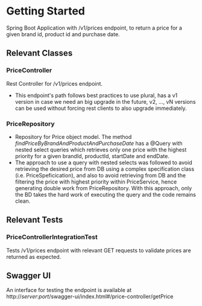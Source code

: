 # Getting Started
Spring Boot Application with /v1/prices endpoint, to return a price for a 
given brand id, product id and purchase date.

## Relevant Classes

### PriceController
Rest Controller for /v1/prices endpoint.
- This endpoint's path follows best practices to use plural, has a v1 version in case we need an big upgrade in the future, 
v2, ..., vN versions can be used without forcing rest clients to also upgrade immediately.

### PriceRepository
- Repository for Price object model. The method _findPriceByBrandAndProductAndPurchaseDate_
has a @Query with nested select queries which retrieves only one price with the highest priority for a given
brandId, productId, startDate and endDate.
- The approach to use a query with nested selects was followed to avoid retrieving the desired price from DB using a 
complex specification class (i.e. PriceSpeficication), and also to avoid retrieving from DB and the filtering the price with 
highest priority within PriceService, hence generating double work from PriceRepository. With
this approach, only the BD takes the hard work of executing the query and the code remains clean.

## Relevant Tests

### PriceControllerIntegrationTest
Tests /v1/prices endpoint with relevant GET requests to validate prices are returned as expected.

## Swagger UI
An interface for testing the endpoint is available at http://_server_:_port_/swagger-ui/index.html#/price-controller/getPrice

